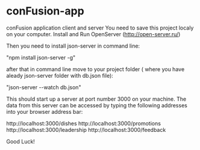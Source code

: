 # conFusion-app
conFusion application client and server
You need to save this project localy on your computer.
Install and Run OpenServer (http://open-server.ru/)

Then you need to install json-server in command line:

"npm install json-server -g"

after that in command line move to your project folder  ( where you have aleady json-server folder with db.json file):

"json-server --watch db.json"

This should start up a server at port number 3000 on your machine. The data from this server can be accessed by typing the following addresses into your browser address bar:

http://localhost:3000/dishes
http://localhost:3000/promotions
http://localhost:3000/leadership
http://localhost:3000/feedback

Good Luck!
